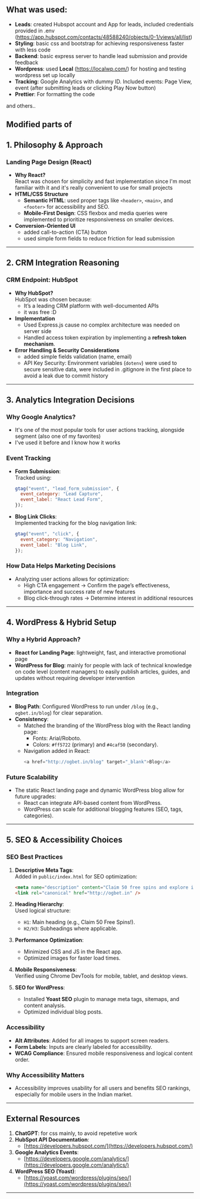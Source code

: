 ## What was used: 
  - **Leads**: created Hubspot account and App for leads, included credentials provided in .env (https://app.hubspot.com/contacts/48588240/objects/0-1/views/all/list)
  - **Styling**: basic css and bootstrap for achieving responsiveness faster with less code
  - **Backend**: basic express server to handle lead submission and provide feedback
  - **Wordpress**: used **Local** (https://localwp.com/) for hosting and testing wordpress set up locally
  - **Tracking**: Google Analytics with dummy ID. Included events: Page View, event (after submitting leads or clicking Play Now button)
  - **Prettier**: For formatting the code

and others.. 


## Modified parts of 
## **1. Philosophy & Approach**

### **Landing Page Design (React)**
- **Why React?**  
  React was chosen for simplicity and fast implementation since I'm most familiar with it and it's really convenient to use for small projects
- **HTML/CSS Structure**  
  - **Semantic HTML**: used proper tags like `<header>`, `<main>`, and `<footer>` for accessibility and SEO.
  - **Mobile-First Design**: CSS flexbox and media queries were implemented to prioritize responsiveness on smaller devices.
- **Conversion-Oriented UI**  
  - added call-to-action (CTA) button
  - used simple form fields to reduce friction for lead submission

---

## **2. CRM Integration Reasoning**

### **CRM Endpoint: HubSpot**
- **Why HubSpot?**  
  HubSpot was chosen because:
  - It’s a leading CRM platform with well-documented APIs
  - it was free :D
- **Implementation**  
  - Used Express.js cause no complex architecture was needed on server side
  - Handled access token expiration by implementing a **refresh token mechanism**.
- **Error Handling & Security Considerations**  
  - added simple fields validation (name, email)
  - API Key Security: Environment variables (`dotenv`) were used to secure sensitive data, were included in .gitignore in the first place to avoid a leak due to commit history

---

## **3. Analytics Integration Decisions**

### **Why Google Analytics?**
- It's one of the most popular tools for user actions tracking, alongside segment (also one of my favorites)
- I've used it before and I know how it works

### **Event Tracking**
- **Form Submission**:  
  Tracked using:
  ```javascript
  gtag("event", "lead_form_submission", {
    event_category: "Lead Capture",
    event_label: "React Lead Form",
  });
  ```
- **Blog Link Clicks**:  
  Implemented tracking for the blog navigation link:
  ```javascript
  gtag("event", "click", {
    event_category: "Navigation",
    event_label: "Blog Link",
  });
  ```

### **How Data Helps Marketing Decisions**  
- Analyzing user actions allows for optimization:
  - High CTA engagement → Confirm the page’s effectiveness, importance and success rate of new features
  - Blog click-through rates → Determine interest in additional resources

---

## **4. WordPress & Hybrid Setup**

### **Why a Hybrid Approach?**
- **React for Landing Page**: lightweight, fast, and interactive promotional page
- **WordPress for Blog**: mainly for people with lack of technical knowledge on code level (content managers)  to easily publish articles, guides, and updates without requiring developer intervention

### **Integration**
- **Blog Path**: Configured WordPress to run under `/blog` (e.g., `ogbet.in/blog`) for clear separation.
- **Consistency**:  
  - Matched the branding of the WordPress blog with the React landing page:
    - Fonts: Arial/Roboto.
    - Colors: `#ff5722` (primary) and `#4caf50` (secondary).
  - Navigation added in React:
    ```javascript
    <a href="http://ogbet.in/blog" target="_blank">Blog</a>
    ```

### **Future Scalability**
- The static React landing page and dynamic WordPress blog allow for future upgrades:
  - React can integrate API-based content from WordPress.
  - WordPress can scale for additional blogging features (SEO, tags, categories).

---

## **5. SEO & Accessibility Choices**

### **SEO Best Practices**
1. **Descriptive Meta Tags**:  
   Added in `public/index.html` for SEO optimization:
   ```html
   <meta name="description" content="Claim 50 free spins and explore iGaming promotions. Visit our blog for guides and tips!" />
   <link rel="canonical" href="http://ogbet.in" />
   ```

2. **Heading Hierarchy**:  
   Used logical structure:
   - `H1`: Main heading (e.g., Claim 50 Free Spins!).  
   - `H2/H3`: Subheadings where applicable.

3. **Performance Optimization**:
   - Minimized CSS and JS in the React app.
   - Optimized images for faster load times.

4. **Mobile Responsiveness**:  
   Verified using Chrome DevTools for mobile, tablet, and desktop views.

5. **SEO for WordPress**:
   - Installed **Yoast SEO** plugin to manage meta tags, sitemaps, and content analysis.
   - Optimized individual blog posts.

### **Accessibility**
- **Alt Attributes**: Added for all images to support screen readers.  
- **Form Labels**: Inputs are clearly labeled for accessibility.  
- **WCAG Compliance**: Ensured mobile responsiveness and logical content order.

### **Why Accessibility Matters**
- Accessibility improves usability for all users and benefits SEO rankings, especially for mobile users in the Indian market.

---

## **External Resources**
1. **ChatGPT**: for css mainly, to avoid repetetive work
2. **HubSpot API Documentation**:  
   - [https://developers.hubspot.com/](https://developers.hubspot.com/)
3. **Google Analytics Events**:  
   - [https://developers.google.com/analytics/](https://developers.google.com/analytics/)
4. **WordPress SEO (Yoast)**:  
   - [https://yoast.com/wordpress/plugins/seo/](https://yoast.com/wordpress/plugins/seo/)

---
